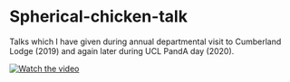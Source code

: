 # Spherical-chicken-talk
Talks which I have given during annual departmental visit to Cumberland Lodge (2019) and again later during UCL PandA day (2020). 

[![Watch the video](https://i.imgur.com/vKb2F1B.png)](https://youtu.be/vt5fpE0bzSY)
